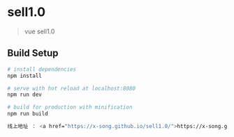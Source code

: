 # sell1.0

> vue sell1.0

## Build Setup

``` bash
# install dependencies
npm install

# serve with hot reload at localhost:8080
npm run dev

# build for production with minification
npm run build

线上地址 ： <a href="https://x-song.github.io/sell1.0/">https://x-song.github.io/sell1.0/</a>


